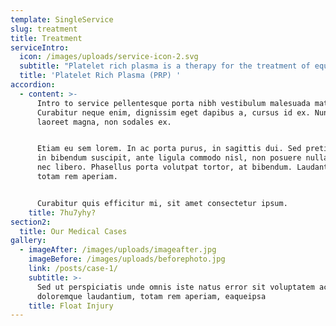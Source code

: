 ```yaml
---
template: SingleService
slug: treatment
title: Treatment
serviceIntro:
  icon: /images/uploads/service-icon-2.svg
  subtitle: "Platelet rich plasma is a therapy for the treatment of equine joint, tendon, ligament and bursae injuries. It is a welcome addition to the range of therapies available to treat these injuries because it offers an affordable, practical and scientifically based point of care treatment alternative to horse owners and trainers alike. Platelets are small cell fragments that circulate in the blood. A sample of blood is taken from the horse  and processed to increase the number of platelets and growth factors it contains. This is done by passing the blood through a filter.  The PRP sample can be ready to inject into the horse within 30 minutes after taking the blood sample. \r\n\nPlatelets release a large number of growth factors when they arrive at a site of tissue injury, including platelet-derived growth factor (PDGF), transforming growth factor beta (TGF-beta), insulin-like growth factors (IGF), vascular endothelial growth factor (VEGF) and connective tissue growth factor (CTGF) that are known to orchestrate the movements of other cells and stimulate the production of repair tissue (extracellular matrix). This aids in speeding the recovery process and improves the end result."
  title: 'Platelet Rich Plasma (PRP) '
accordion:
  - content: >-
      Intro to service pellentesque porta nibh vestibulum malesuada mattis.
      Curabitur neque enim, dignissim eget dapibus a, cursus id ex. Nunc eu
      laoreet magna, non sodales ex.


      Etiam eu sem lorem. In ac porta purus, in sagittis dui. Sed pretium, felis
      in bibendum suscipit, ante ligula commodo nisl, non posuere nulla ipsum
      nec libero. Phasellus porta volutpat tortor, at bibendum. Laudantium,
      totam rem aperiam.


      Curabitur quis efficitur mi, sit amet consectetur ipsum.
    title: 7hu7yhy?
section2:
  title: Our Medical Cases
gallery:
  - imageAfter: /images/uploads/imageafter.jpg
    imageBefore: /images/uploads/beforephoto.jpg
    link: /posts/case-1/
    subtitle: >-
      Sed ut perspiciatis unde omnis iste natus error sit voluptatem accusantium
      doloremque laudantium, totam rem aperiam, eaqueipsa
    title: Float Injury
---
```


